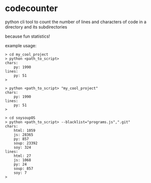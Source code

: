 # codecounter
python cli tool to count the number of lines and characters of code in a directory and its subdirectories

because fun statistics!

example usage:
```
> cd my_cool_project
> python <path_to_script>
chars:
    py: 1990
lines:
    py: 51
>
```
```
> python <path_to_script> "my_cool_project"
chars:
    py: 1990
lines:
    py: 51
>
```
```
> cd soysoupOS
> python <path_to_script> --blacklist="programs.js",".git"
chars:
    html: 1059
    js: 28365
    py: 857
    soup: 23392
    soy: 324
lines:
    html: 27
    js: 1068
    py: 24
    soup: 857
    soy: 7
>
```
